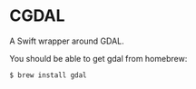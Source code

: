 # CGDAL

A Swift wrapper around GDAL.

You should be able to get gdal from homebrew:

```
$ brew install gdal
```



